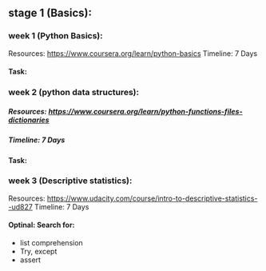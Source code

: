 ## stage 1 (Basics): 
### week 1 (Python Basics):
Resources: https://www.coursera.org/learn/python-basics
Timeline: 7 Days
#### Task: 

### week 2 (python data structures):
##### Resources: https://www.coursera.org/learn/python-functions-files-dictionaries
##### Timeline: 7 Days
#### Task:

### week 3 (Descriptive statistics):
Resources: https://www.udacity.com/course/intro-to-descriptive-statistics--ud827
Timeline: 7 Days
#### Optinal: Search for: 
- list comprehension
- Try, except
- assert
